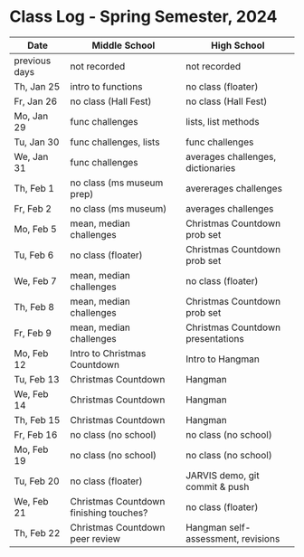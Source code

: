 # Class Log - Spring Semester, 2024

| Date          | Middle School                          | High School                        |
| ------------- | -------------------------------------- | ---------------------------------- |
| previous days | not recorded                           | not recorded                       |
| Th, Jan 25    | intro to functions                     | no class (floater)                 |
| Fr, Jan 26    | no class (Hall Fest)                   | no class (Hall Fest)               |
| Mo, Jan 29    | func challenges                        | lists, list methods                |
| Tu, Jan 30    | func challenges, lists                 | func challenges                    |
| We, Jan 31    | func challenges                        | averages challenges, dictionaries  |
| Th, Feb 1     | no class (ms museum prep)              | avererages challenges              |
| Fr, Feb 2     | no class (ms museum)                   | averages challenges                |
| Mo, Feb 5     | mean, median challenges                | Christmas Countdown prob set       |
| Tu, Feb 6     | no class (floater)                     | Christmas Countdown prob set       |
| We, Feb 7     | mean, median challenges                | no class (floater)                 |
| Th, Feb 8     | mean, median challenges                | Christmas Countdown prob set       |
| Fr, Feb 9     | mean, median challenges                | Christmas Countdown presentations  |
| Mo, Feb 12    | Intro to Christmas Countdown           | Intro to Hangman                   |
| Tu, Feb 13    | Christmas Countdown                    | Hangman                            |
| We, Feb 14    | Christmas Countdown                    | Hangman                            |
| Th, Feb 15    | Christmas Countdown                    | Hangman                            |
| Fr, Feb 16    | no class (no school)                   | no class (no school)               |
| Mo, Feb 19    | no class (no school)                   | no class (no school)               |
| Tu, Feb 20    | no class (floater)                     | JARVIS demo, git commit & push     |
| We, Feb 21    | Christmas Countdown finishing touches? | no class (floater)                 |
| Th, Feb 22    | Christmas Countdown peer review        | Hangman self-assessment, revisions |
